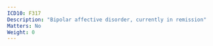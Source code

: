 ```yaml
---
ICD10: F317
Description: "Bipolar affective disorder, currently in remission"
Matters: No
Weight: 0
---
```


